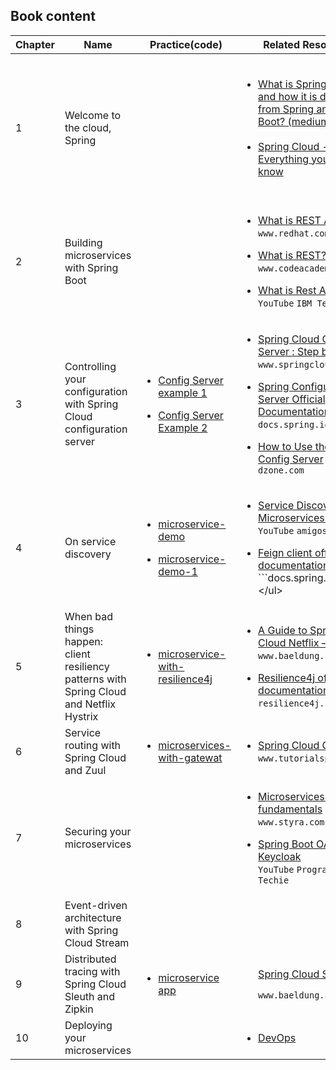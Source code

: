 
## Book content 

|Chapter|Name|Practice(code)|Related Resource|Status|
|-------|----|--------------|----------------|------|
|1|Welcome to the cloud, Spring| | <ul></br><li>[What is Spring Cloud and how it is different from Spring and Spring Boot? (medium.com)](https://medium.com/javarevisited/what-is-spring-cloud-and-how-it-is-different-from-spring-and-spring-boot-128d276a1432)</li> </br> <li>[Spring Cloud - Everything you need to know](https://www.adservio.fr/post/spring-cloud-everything-you-need-to-know)</li></br></ul>|:heavy_check_mark:|
|2|Building microservices with Spring Boot||<ul><p><li>[What is REST API ?](https://www.redhat.com/en/topics/api/what-is-a-rest-api#:~:text=choose%20Red%20Hat%3F-,Overview,by%20computer%20scientist%20Roy%20Fielding.) ```www.redhat.com```</li><p><li>[What is REST?](www.codecademy.com)    ```www.codeacademy.com```</li> <p> <li>[What is Rest Api](https://www.youtube.com/watch?v=lsMQRaeKNDk) ```YouTube``` ```IBM Technology```</li><p></ul>|:heavy_check_mark:|
|3|Controlling your configuration with Spring Cloud configuration server|<ul><li>[Config Server example 1](https://github.com/abbos0123/Microservices/tree/main/Microservices-in-Action/Practice/chapter-3/microservices-config-server-example-1)</li><p><li>[Config Server Example 2](https://github.com/abbos0123/Microservices/tree/main/Microservices-in-Action/Practice/chapter-3/microsevices-config-server-example-2)</li></ul>|<ul><p><li>[Spring Cloud Config Server : Step by Step](https://www.springcloud.io/post/2022-03/spring-cloud-config-server-step-by-step/#gsc.tab=0) ```www.springcloud.io```</li><p><li>[Spring Configuration Server Official Documentation](https://docs.spring.io/spring-cloud-config/docs/current/reference/html/)  ```docs.spring.io```</li><p><li>[How to Use the Spring Config Server](https://dzone.com/articles/using-spring-config-server)</li>  ```dzone.com``` <p></ul>|:heavy_check_mark:|
|4|On service discovery|<p><ul><li>[microservice-demo](https://github.com/abbos0123/Microservices/tree/main/Microservices-in-Action/Practice/chapter-4/microservice-demo)</li><p><li>[microservice-demo-1](https://github.com/abbos0123/Microservices/tree/main/Microservices-in-Action/Practice/chapter-4/microservice-demo-2)</li></ul><p>|<ul><p><li>[Service Discovery and Microservices Tutorial](https://www.youtube.com/watch?v=-gLLeoS1m6s&t=2s) ```YouTube``` ```amigoscode```</li><p><li>[Feign client official documentation](https://docs.spring.io/spring-cloud-openfeign/docs/current/reference/html/#:~:text=Feign%20is%20a%20declarative%20web,supports%20pluggable%20encoders%20and%20decoders.)</li> ```docs.spring.io```<p></ul>|:heavy_check_mark:|
|5|When bad things happen: client resiliency patterns with Spring Cloud and Netflix Hystrix|<p><ul><li>[microservice-with-resilience4j](https://github.com/abbos0123/Microservices/tree/main/Microservices-in-Action/Practice/chapter-5/microservice-with-resilience4j)</li></ul><p>|<p><ul><li>[A Guide to Spring Cloud Netflix – Hystrix](https://github.com/abbos0123/Microservices/blob/main/Microservices-in-Action/Practice/chapter-5/A%20Guide%20to%20Spring%20Cloud%20Netflix%20-%20Hystrix%20_%20Baeldung.pdf) ```www.baeldung.com```</li><p><li>[Resilience4j official documentation](https://resilience4j.readme.io/docs/circuitbreaker)  ```resilience4j.readme.io```</li></ul><p>|:heavy_check_mark:|
|6|Service routing with <br />Spring Cloud and Zuul|<ul><p><li>[microservices-with-gatewat](https://github.com/abbos0123/Microservices/tree/main/Microservices-in-Action/Practice/chapter-6/microservice-app)</li><p></ul>|<p><ul><li>[Spring Cloud Gateway](https://github.com/abbos0123/Microservices/blob/main/Microservices-in-Action/Spring%20Cloud%20-%20Gateway.pdf)<br>```www.tutorialspoint.com```</li></ul><p>|:heavy_check_mark:|
|7|Securing your microservices||<p><ul><li>[Microservices security fundamentals](https://github.com/abbos0123/Microservices/blob/main/Microservices-in-Action/Microservices%20Security_%20Fundamentals%20and%20Best%20Practices%20_%20Styra.pdf) ```www.styra.com```</li> <p> <li>[Spring Boot OAuth2 Keycloak](https://www.youtube.com/playlist?list=PLSVW22jAG8pAXU0th247M7xPCekzeNdrH)</li> ```YouTube```  ```Programming Techie```</ul><p>|:heavy_check_mark:|
|8|Event-driven architecture <br/> with Spring Cloud Stream|||:x:|
  |9|Distributed tracing with <br/> Spring Cloud Sleuth and Zipkin|<ul><p><li>[microservice app](https://github.com/abbos0123/Microservices/tree/main/Microservices-in-Action/Practice/chapter-9/microservice-app)</li></ul>|<p><ul>[Spring Cloud Sleuth](https://www.baeldung.com/spring-cloud-sleuth-single-application)<p>```www.baeldung.com```</ul><p>|:heavy_check_mark:|
  |10|Deploying your <br/> microservices||<p><ul><li>[DevOps](https://github.com/abbos0123/DevOps/tree/main/Docker)</li></ul><p>|:heavy_check_mark:|
